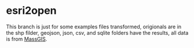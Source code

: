 esri2open
=========
This branch is just for some examples files transformed, origionals are in the shp filder, geojson, json, csv, and sqlite folders have the results, all data is from [MassGIS](http://www.mass.gov/anf/research-and-tech/it-serv-and-support/application-serv/office-of-geographic-information-massgis/datalayers/layerlist.html).